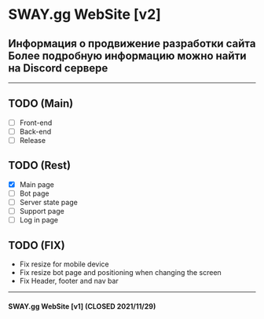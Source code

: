 <!-- Header -->
<h1 class="new_site"> SWAY.gg WebSite [v2] </h1>

<!-- Header Title -->
<div class="info_header">
    <h2>
        Информация о продвижение разработки сайта<br>
        Более подробную информацию можно найти на <a class="header__text" herf="https://discord.gg/dVrjacHT3v">Discord сервере</a>
    </h2>
</div>

<!-- Intro -->

---
## TODO (Main)
* [ ] Front-end 
* [ ] Back-end 
* [ ] Release 

## TODO (Rest)
* [x] Main page
* [ ] Bot page
* [ ] Server state page
* [ ] Support page
* [ ] Log in page

## TODO (FIX)
* Fix resize for mobile device
* Fix resize bot page and positioning when changing the screen
* Fix Header, footer and nav bar

--- 

<h4 class="close_site"> SWAY.gg WebSite [v1] (CLOSED 2021/11/29) </h4>